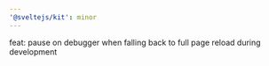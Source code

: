 ```yaml
---
'@sveltejs/kit': minor
---
```


feat: pause on debugger when falling back to full page reload during development
